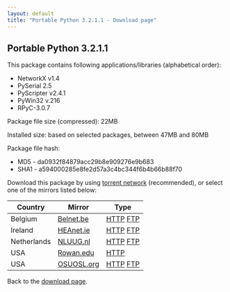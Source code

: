 ```yaml
---
layout: default
title: "Portable Python 3.2.1.1 - Download page"
---
```

## Portable Python 3.2.1.1

This package contains following applications/libraries (alphabetical order):

* NetworkX v1.4
* PySerial 2.5
* PyScripter v2.4.1
* PyWin32 v.216
* RPyC-3.0.7

Package file size (compressed): 22MB

Installed size: based on selected packages, between 47MB and 80MB

Package file hash:
* MD5 - da0932f84879acc29b8e909276e9b683
* SHA1 - a594000285e8fe2d57a3c4bc344f6b4b66b88f70

Download this package by using [torrent network](http://www.legittorrents.info/download.php?id=0b59d768938db43846f3c581965455e12de2894d&f=Portable%20Python%203.2.1.1.torrent) (recommended), or select one of the mirrors listed below:

| Country | Mirror | Type |
|-------------|------------|----------|
| Belgium | [Belnet.be](http://www.belnet.be) | [HTTP](http://ftp.belnet.be/PortablePython/v3.2/PortablePython_3.2.1.1.exe) [FTP](ftp://ftp.belnet.be/mirror/PortablePython/v3.2/PortablePython_3.2.1.1.exe) |
| Ireland | [HEAnet.ie](http://www.HEAnet.ie) | [HTTP](http://ftp.heanet.ie/pub/portablepython/v3.2/PortablePython_3.2.1.1.exe) [FTP](ftp://ftp.heanet.ie/pub/portablepython/v3.2/PortablePython_3.2.1.1.exe) |
| Netherlands | [NLUUG.nl](http://www.NLUUG.nl) | [HTTP](http://ftp.nluug.nl/languages/python/portablepython/v3.2/PortablePython_3.2.1.1.exe) [FTP](ftp://ftp.nluug.nl/pub/languages/python/portablepython/v3.2/PortablePython_3.2.1.1.exe) |
| USA | [Rowan.edu](http://www.Rowan.edu) | [HTTP](http://elvis.rowan.edu/mirrors/portablepython/v3.2/PortablePython_3.2.1.1.exe) |
| USA | [OSUOSL.org](http://osuosl.org/) | [HTTP](http://ftp.osuosl.org/pub/portablepython/v3.2/PortablePython_3.2.1.1.exe) [FTP](ftp://ftp.osuosl.org/pub/portablepython/v3.2/PortablePython_3.2.1.1.exe) |

Back to the [download page]({{site.url}}/wiki/Download/).